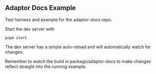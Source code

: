 ## Adaptor Docs Example

Test harness and example for the adaptor-docs repo.

Start the dev server with 

```
pnpm start
```

The dev server has a simple auto-reload and will automatically watch for changes.

Remember to watch the build in packags/adaptor-docs to make changes reflect straight into the running example.
